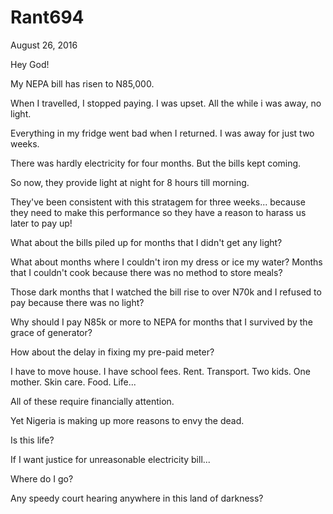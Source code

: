 # Rant694


August 26, 2016

Hey God! 

My NEPA bill has risen to N85,000.

When I travelled, I stopped paying. I was upset. All the while i was away, no light.

Everything in my fridge went bad when I returned. I was away for just two weeks.

There was hardly electricity for four months. But the bills kept coming.

So now, they provide light at night for 8 hours till morning. 

They've been consistent with this stratagem for three weeks... because they need to make this performance so they have a reason to harass us later to pay up!

What about the bills piled up for months that I didn't get any light? 

What about months where I couldn't iron my dress or ice my water? Months that I couldn't cook because there was no method to store meals?

Those dark months that I watched the bill rise to over N70k and I refused to pay because there was no light?

Why should I pay N85k or more to NEPA for months that I survived by the grace of generator?

How about the delay in fixing my pre-paid meter? 

I have to move house. I have school fees. Rent. Transport. Two kids. One mother. Skin care. Food. Life...

All of these require financially attention.

Yet Nigeria is making up more reasons to envy the dead.

Is this life?

If I want justice for unreasonable electricity bill... 

Where do I go?

Any speedy court hearing anywhere in this land of darkness?